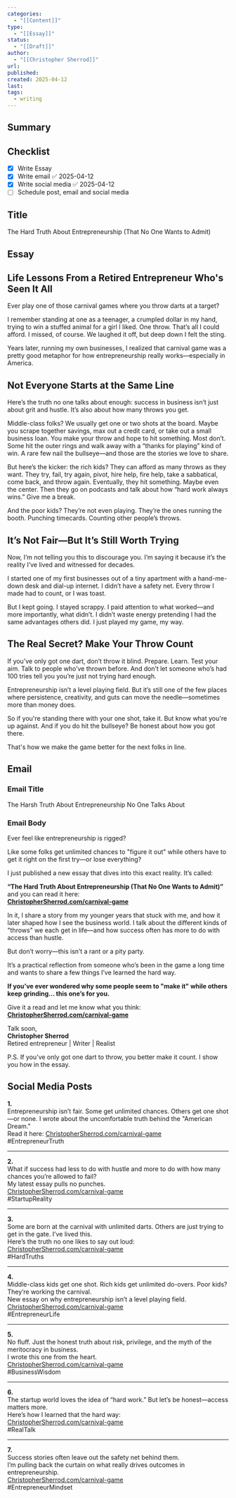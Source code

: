 ```yaml
---
categories:
  - "[[Content]]"
type:
  - "[[Essay]]"
status:
  - "[[Draft]]"
author:
  - "[[Christopher Sherrod]]"
url: 
published: 
created: 2025-04-12
last: 
tags:
  - writing
---
```

## Summary

## Checklist
- [x] Write Essay
- [x] Write email ✅ 2025-04-12
- [x] Write social media ✅ 2025-04-12
- [ ] Schedule post, email and social media

## Title
The Hard Truth About Entrepreneurship (That No One Wants to Admit)
## Essay
## Life Lessons From a Retired Entrepreneur Who's Seen It All

Ever play one of those carnival games where you throw darts at a target?

I remember standing at one as a teenager, a crumpled dollar in my hand, trying to win a stuffed animal for a girl I liked. One throw. That’s all I could afford. I missed, of course. We laughed it off, but deep down I felt the sting.

Years later, running my own businesses, I realized that carnival game was a pretty good metaphor for how entrepreneurship really works—especially in America.

## Not Everyone Starts at the Same Line

Here’s the truth no one talks about enough: success in business isn’t just about grit and hustle. It’s also about how many throws you get.

Middle-class folks? We usually get one or two shots at the board. Maybe you scrape together savings, max out a credit card, or take out a small business loan. You make your throw and hope to hit something. Most don’t. Some hit the outer rings and walk away with a “thanks for playing” kind of win. A rare few nail the bullseye—and those are the stories we love to share.

But here’s the kicker: the rich kids? They can afford as many throws as they want. They try, fail, try again, pivot, hire help, fire help, take a sabbatical, come back, and throw again. Eventually, they hit something. Maybe even the center. Then they go on podcasts and talk about how “hard work always wins.” Give me a break.

And the poor kids? They’re not even playing. They’re the ones running the booth. Punching timecards. Counting other people’s throws.

## It’s Not Fair—But It’s Still Worth Trying

Now, I’m not telling you this to discourage you. I’m saying it because it’s the reality I’ve lived and witnessed for decades.

I started one of my first businesses out of a tiny apartment with a hand-me-down desk and dial-up internet. I didn’t have a safety net. Every throw I made had to count, or I was toast.

But I kept going. I stayed scrappy. I paid attention to what worked—and more importantly, what didn’t. I didn’t waste energy pretending I had the same advantages others did. I just played my game, my way.

## The Real Secret? Make Your Throw Count

If you’ve only got one dart, don’t throw it blind. Prepare. Learn. Test your aim. Talk to people who’ve thrown before. And don’t let someone who’s had 100 tries tell you you’re just not trying hard enough.

Entrepreneurship isn’t a level playing field. But it’s still one of the few places where persistence, creativity, and guts can move the needle—sometimes more than money does.

So if you're standing there with your one shot, take it. But know what you're up against. And if you do hit the bullseye? Be honest about how you got there.

That's how we make the game better for the next folks in line.
## Email
### Email Title
The Harsh Truth About Entrepreneurship No One Talks About
### Email Body
Ever feel like entrepreneurship is rigged?

Like some folks get unlimited chances to "figure it out" while others have to get it right on the first try—or lose everything?

I just published a new essay that dives into this exact reality. It’s called:

**“The Hard Truth About Entrepreneurship (That No One Wants to Admit)”**  
and you can read it here:  
**[ChristopherSherrod.com/carnival-game](https://christophersherrod.com/carnival-game)**

In it, I share a story from my younger years that stuck with me, and how it later shaped how I see the business world. I talk about the different kinds of "throws" we each get in life—and how success often has more to do with access than hustle.

But don’t worry—this isn’t a rant or a pity party.

It’s a practical reflection from someone who’s been in the game a long time and wants to share a few things I’ve learned the hard way.

**If you’ve ever wondered why some people seem to "make it" while others keep grinding… this one’s for you.**

Give it a read and let me know what you think:  
**[ChristopherSherrod.com/carnival-game](https://christophersherrod.com/carnival-game)**

Talk soon,  
**Christopher Sherrod**  
Retired entrepreneur | Writer | Realist

P.S. If you’ve only got one dart to throw, you better make it count. I show you how in the essay.
## Social Media Posts
**1.**  
Entrepreneurship isn’t fair. Some get unlimited chances. Others get one shot—or none. I wrote about the uncomfortable truth behind the "American Dream."  
Read it here: [ChristopherSherrod.com/carnival-game](https://christophersherrod.com/carnival-game)  
#EntrepreneurTruth

---

**2.**  
What if success had less to do with hustle and more to do with how many chances you’re allowed to fail?  
My latest essay pulls no punches.  
[ChristopherSherrod.com/carnival-game](https://christophersherrod.com/carnival-game)  
#StartupReality

---

**3.**  
Some are born at the carnival with unlimited darts. Others are just trying to get in the gate. I’ve lived this.  
Here’s the truth no one likes to say out loud:  
[ChristopherSherrod.com/carnival-game](https://christophersherrod.com/carnival-game)  
#HardTruths

---

**4.**  
Middle-class kids get one shot. Rich kids get unlimited do-overs. Poor kids? They’re working the carnival.  
New essay on why entrepreneurship isn’t a level playing field.  
[ChristopherSherrod.com/carnival-game](https://christophersherrod.com/carnival-game)  
#EntrepreneurLife

---

**5.**  
No fluff. Just the honest truth about risk, privilege, and the myth of the meritocracy in business.  
I wrote this one from the heart.  
[ChristopherSherrod.com/carnival-game](https://christophersherrod.com/carnival-game)  
#BusinessWisdom

---

**6.**  
The startup world loves the idea of “hard work.” But let’s be honest—access matters more.  
Here’s how I learned that the hard way:  
[ChristopherSherrod.com/carnival-game](https://christophersherrod.com/carnival-game)  
#RealTalk

---

**7.**  
Success stories often leave out the safety net behind them.  
I’m pulling back the curtain on what really drives outcomes in entrepreneurship.  
[ChristopherSherrod.com/carnival-game](https://christophersherrod.com/carnival-game)  
#EntrepreneurMindset